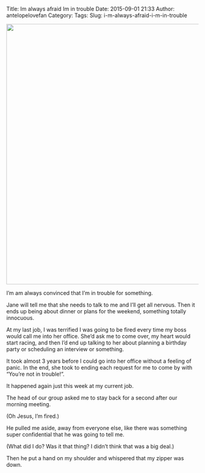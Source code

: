 Title: Im always afraid Im in trouble
Date: 2015-09-01 21:33
Author: antelopelovefan
Category: 
Tags: 
Slug: i-m-always-afraid-i-m-in-trouble

<img src="https://cdn-images-1.medium.com/max/1200/1*BwovcG8QU8yB1ZzJd0xeyQ.jpeg" width="1024" height="681" />

I’m am always convinced that I’m in trouble for something.

Jane will tell me that she needs to talk to me and I’ll get all nervous. Then it ends up being about dinner or plans for the weekend, something totally innocuous.

At my last job, I was terrified I was going to be fired every time my boss would call me into her office. She’d ask me to come over, my heart would start racing, and then I’d end up talking to her about planning a birthday party or scheduling an interview or something.

It took almost 3 years before I could go into her office without a feeling of panic. In the end, she took to ending each request for me to come by with “You’re not in trouble!”.

It happened again just this week at my current job.

The head of our group asked me to stay back for a second after our morning meeting.

(Oh Jesus, I’m fired.)

He pulled me aside, away from everyone else, like there was something super confidential that he was going to tell me.

(What did I do? Was it that thing? I didn’t think that was a big deal.)

Then he put a hand on my shoulder and whispered that my zipper was down.

